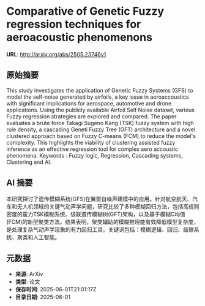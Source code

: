 # Comparative of Genetic Fuzzy regression techniques for aeroacoustic phenomenons

**URL**: http://arxiv.org/abs/2505.23746v1

## 原始摘要

This study investigates the application of Genetic Fuzzy Systems (GFS) to
model the self-noise generated by airfoils, a key issue in aeroaccoustics with
significant implications for aerospace, automotive and drone applications.
Using the publicly available Airfoil Self Noise dataset, various Fuzzy
regression strategies are explored and compared. The paper evaluates a brute
force Takagi Sugeno Kang (TSK) fuzzy system with high rule density, a cascading
Geneti Fuzzy Tree (GFT) architecture and a novel clustered approach based on
Fuzzy C-means (FCM) to reduce the model's complexity. This highlights the
viability of clustering assisted fuzzy inference as an effective regression
tool for complex aero accoustic phenomena. Keywords : Fuzzy logic, Regression,
Cascading systems, Clustering and AI.


## AI 摘要

本研究探讨了遗传模糊系统(GFS)在翼型自噪声建模中的应用。针对航空航天、汽车和无人机领域的关键气动声学问题，研究比较了多种模糊回归方法，包括高规则密度的蛮力TSK模糊系统、级联遗传模糊树(GFT)架构，以及基于模糊C均值(FCM)的新型聚类方法。结果表明，聚类辅助的模糊推理能有效降低模型复杂度，是处理复杂气动声学现象的有力回归工具。关键词包括：模糊逻辑、回归、级联系统、聚类和人工智能。

## 元数据

- **来源**: ArXiv
- **类型**: 论文
- **保存时间**: 2025-06-01T21:01:17Z
- **目录日期**: 2025-06-01

